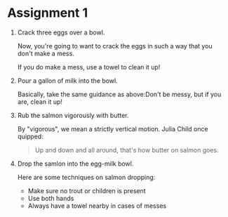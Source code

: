 # Assignment 1

1. Crack three eggs over a bowl.
    
   Now, you're going to want to crack the eggs in such a way that you don't make a mess.
    
   If you do make a mess, use a towel to clean it up!
  
2. Pour a gallon of milk into the bowl.
   
   Basically, take the same guidance as above:Don't be messy, but if you are, clean it up!
    
3. Rub the salmon vigorously with butter.

   By "vigorous", we mean a strictly vertical motion. Julia Child once quipped:
    
   > Up and down and all around, that's how butter on salmon goes.
   
 4. Drop the samlon into the egg-milk bowl.
  
    Here are some techniques on salmon dropping:
      
       * Make sure no trout or children is present
       * Use both hands
       * Always have a towel nearby in cases of messes
        
